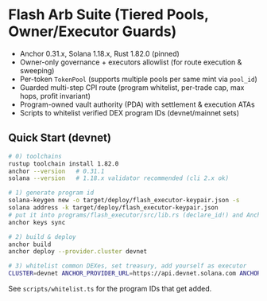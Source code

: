 
# Flash Arb Suite (Tiered Pools, Owner/Executor Guards)

- Anchor 0.31.x, Solana 1.18.x, Rust 1.82.0 (pinned)
- Owner-only governance + executors allowlist (for route execution & sweeping)
- Per-token `TokenPool` (supports multiple pools per same mint via `pool_id`)
- Guarded multi-step CPI route (program whitelist, per-trade cap, max hops, profit invariant)
- Program-owned vault authority (PDA) with settlement & execution ATAs
- Scripts to whitelist verified DEX program IDs (devnet/mainnet sets)

## Quick Start (devnet)
```bash
# 0) toolchains
rustup toolchain install 1.82.0
anchor --version   # 0.31.1
solana --version   # 1.18.x validator recommended (cli 2.x ok)

# 1) generate program id
solana-keygen new -o target/deploy/flash_executor-keypair.json -s
solana address -k target/deploy/flash_executor-keypair.json
# put it into programs/flash_executor/src/lib.rs (declare_id!) and Anchor.toml
anchor keys sync

# 2) build & deploy
anchor build
anchor deploy --provider.cluster devnet

# 3) whitelist common DEXes, set treasury, add yourself as executor
CLUSTER=devnet ANCHOR_PROVIDER_URL=https://api.devnet.solana.com ANCHOR_WALLET=~/.config/solana/id.json yarn whitelist
```

See `scripts/whitelist.ts` for the program IDs that get added.
